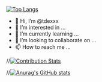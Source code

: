 [![Top Langs](https://github-readme-stats.vercel.app/api/top-langs/?username=tdexxx&layout=compact)](https://github.com/anuraghazra/github-readme-stats)

- 👋 Hi, I’m @tdexxx
- 👀 I’m interested in ...
- 🌱 I’m currently learning ...
- 💞️ I’m looking to collaborate on ...
- 📫 How to reach me ...

<!---
tdexxx/tdexxx is a ✨ special ✨ repository because its `README.md` (this file) appears on your GitHub profile.
You can click the Preview link to take a look at your changes.
--->
//[![Contribution Stats](https://github-contribution-stats.vercel.app/api/?username=tdexxx)](https://github.com/LordDashMe/github-contribution-stats/)

//[![Anurag's GitHub stats](https://github-readme-stats.vercel.app/api?username=tdexxx)](https://github.com/anuraghazra/github-readme-stats)

